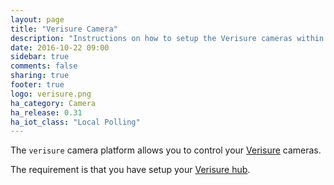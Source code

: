 ```yaml
---
layout: page
title: "Verisure Camera"
description: "Instructions on how to setup the Verisure cameras within Home Assistant."
date: 2016-10-22 09:00
sidebar: true
comments: false
sharing: true
footer: true
logo: verisure.png
ha_category: Camera
ha_release: 0.31
ha_iot_class: "Local Polling"
---
```



The `verisure` camera platform allows you to control your [Verisure](https://www.verisure.com/) cameras.

The requirement is that you have setup your [Verisure hub](/components/verisure/).


